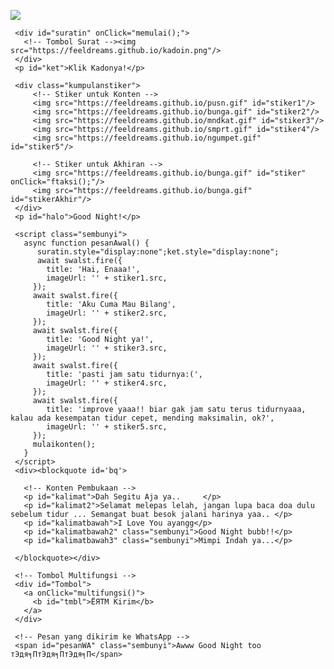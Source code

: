 <html><meta charset='UTF-8'/><meta content='width=device-width, initial-scale=1, user-scalable=1, minimum-scale=1, maximum-scale=5' name='viewport'/><meta content='IE=edge' http-equiv='X-UA-Compatible'/>
  
<head>
  <title>Pesan HTML buat Kamu Nih! <3</title>
  <meta name="description" content="Buka bentar yaa.. HTML feeldream.id">
  <meta name="keywords" content="HTML, Bucin, Feeldream">
  <meta name="author" content="Feeldream">
  <!-- 
  Made with love by Rayys!
  
     Blog: feeldream.id
     Instagram: @rayyarrr
     TikTok: @feelthisray
     
  Thanks to all <3
  -->

  <link rel="preconnect" href="https://fonts.googleapis.com">
  <link rel="preconnect" href="https://fonts.gstatic.com" crossorigin>
  <link href="https://fonts.googleapis.com/css2?family=Work+Sans:wght@400;700&display=swap" rel="stylesheet">
  <link href="https://fonts.googleapis.com/css2?family=Ubuntu:wght@400;700&display=swap" rel="stylesheet">
  <link href="https://fonts.googleapis.com/css2?family=Dancing+Script&display=swap" rel="stylesheet">
  
  <script src="https://cdn.jsdelivr.net/npm/sweetalert2@11.0.19/dist/sweetalert2.all.min.js"></script><link rel="stylesheet" href="https://htmlku.com/night/play/style.css">
</head>
<body>
	
   <!-- Ganti Audio di sini -->
   <audio src="https://audio.jukehost.co.uk/SBdpRRY632SQcjyFeGSEa9nYFOrlXacM" id="linkmp3" class="sembunyi"></audio>
   
   <div id="bodyblur">
     <!-- Wallpaper --><img src="https://ibb.co/V0ZHwb0z" id="wallpaper"/><div id="beneranblur"></div>
   </div>
   
   <div id='Content'>

     <div id="suratin" onClick="memulai();">
       <!-- Tombol Surat --><img src="https://feeldreams.github.io/kadoin.png"/>
     </div>
     <p id="ket">Klik Kadonya!</p>

     <div class="kumpulanstiker">
         <!-- Stiker untuk Konten -->
         <img src="https://feeldreams.github.io/pusn.gif" id="stiker1"/>
         <img src="https://feeldreams.github.io/bunga.gif" id="stiker2"/>
         <img src="https://feeldreams.github.io/mndkat.gif" id="stiker3"/>
         <img src="https://feeldreams.github.io/smprt.gif" id="stiker4"/>
         <img src="https://feeldreams.github.io/ngumpet.gif" id="stiker5"/>

         <!-- Stiker untuk Akhiran -->
         <img src="https://feeldreams.github.io/bunga.gif" id="stiker" onClick="ftaksi();"/>
         <img src="https://feeldreams.github.io/bunga.gif" id="stikerAkhir"/>
     </div>
     <p id="halo">Good Night!</p>

     <script class="sembunyi">
       async function pesanAwal() {
          suratin.style="display:none";ket.style="display:none";
          await swalst.fire({
            title: 'Hai, Enaaa!',
            imageUrl: '' + stiker1.src,
         });   	
         await swalst.fire({
            title: 'Aku Cuma Mau Bilang',
            imageUrl: '' + stiker2.src,
         });
         await swalst.fire({
            title: 'Good Night ya!',
            imageUrl: '' + stiker3.src,
         });
         await swalst.fire({
            title: 'pasti jam satu tidurnya:(',
            imageUrl: '' + stiker4.src,
         });
         await swalst.fire({
            title: 'improve yaaa!! biar gak jam satu terus tidurnyaaa, kalau ada kesempatan tidur cepet, mending maksimalin, ok?',
            imageUrl: '' + stiker5.src,
         });
         mulaikonten();
       }
     </script>
     <div><blockquote id='bq'>

       <!-- Konten Pembukaan -->
       <p id="kalimat">Dah Segitu Aja ya..     </p>
       <p id="kalimat2">Selamat melepas lelah, jangan lupa baca doa dulu sebelum tidur ... Semangat buat besok jalani harinya yaa.. </p>
       <p id="kalimatbawah">I Love You ayangg</p> 
       <p id="kalimatbawah2" class="sembunyi">Good Night bubb!!</p> 
       <p id="kalimatbawah3" class="sembunyi">Mimpi Indah ya...</p> 

     </blockquote></div>

     <!-- Tombol Multifungsi -->
     <div id="Tombol">
       <a onClick="multifungsi()">
         <b id="tmbl">ЁЯТМ Kirim</b>
       </a>
     </div>
     
     <!-- Pesan yang dikirim ke WhatsApp -->
     <span id="pesanWA" class="sembunyi">Awww Good Night too тЭдя╕ПтЭдя╕ПтЭдя╕П</span>
     
   </div>

<script src="https://htmlku.com/night/play/script.js"></script>
<!-- Sampai Sini -->
</body>
</html>
